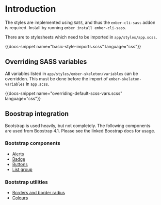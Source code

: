 # Introduction

The styles are implemented using `SASS`, and thus the `ember-cli-sass` addon is required. Install by running `ember install ember-cli-sass`.

There are to stylesheets which need to be imported in `app/styles/app.scss`.

{{docs-snippet name="basic-style-imports.scss" language="css"}}

## Overriding SASS variables

All variables listed in `app/styles/ember-skeleton/variables` can be overridden. This must be done before the import of `ember-skeleton-variables` in `app.scss`.

{{docs-snippet name="overriding-default-scss-vars.scss" language="css"}}

## Boostrap integration

Bootstrap is used heavily, but not completely. The following components are used from Boostrap 4.1. Please see the linked Boostrap docs for usage.

### Bootstrap components

* [Alerts](https://getbootstrap.com/docs/4.1/components/alerts/)
* [Badge](https://getbootstrap.com/docs/4.1/components/badge/)
* [Buttons](https://getbootstrap.com/docs/4.1/components/buttons/)
* [List group](https://getbootstrap.com/docs/4.1/components/list-group/)

### Bootstrap utilities

* [Borders and border radius](https://getbootstrap.com/docs/4.1/utilities/borders/)
* [Colours](https://getbootstrap.com/docs/4.1/utilities/colors/)